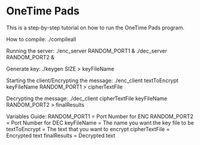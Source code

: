 # OneTime Pads

This is a step-by-step tutorial on how to run the OneTime Pads program.

How to compile:
./compileall

Running the server:
./enc_server RANDOM_PORT1 &
./dec_server RANDOM_PORT2 &

Generate key:
./keygen SIZE > keyFileName

Starting the client/Encrypting the message:
./enc_client textToEncrypt keyFileName RANDOM_PORT1 > cipherTextFile

Decrypting the message:
./dec_client cipherTextFile keyFileName RANDOM_PORT2 > finalResults

Variables Guide:
RANDOM_PORT1 = Port Number for ENC
RANDOM_PORT2 = Port Number for DEC
keyFileName = The name you want the key file to be
textToEncrypt =  The text that you want to encrypt
cipherTextFile = Encrypted text
finalResults = Decrypted text

